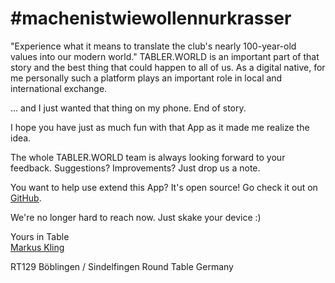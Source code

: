 # **#machenistwiewollennurkrasser**

"Experience what it means to translate the club's nearly 100-year-old values into our modern world." TABLER.WORLD is an important part of that story and the best thing that could happen to all of us. As a digital native, for me personally such a platform plays an important role in local and international exchange.

... and I just wanted that thing on my phone. End of story.

I hope you have just as much fun with that App as it made me realize the idea.

The whole TABLER.WORLD team is always looking forward to your feedback. Suggestions? Improvements? Just drop us a note.

You want to help use extend this App? It's open source! Go check it out on [GitHub](https://github.com/mskg/tabler-world-mobile).

We're no longer hard to reach now. Just skake your device :)

Yours in Table\
[Markus Kling](tablerworld:/member?id=14225)

RT129 Böblingen / Sindelfingen
Round Table Germany